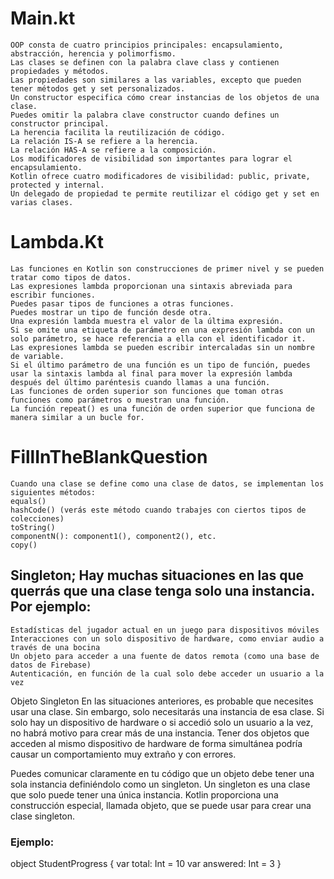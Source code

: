 # Main.kt
    OOP consta de cuatro principios principales: encapsulamiento, abstracción, herencia y polimorfismo.
    Las clases se definen con la palabra clave class y contienen propiedades y métodos.
    Las propiedades son similares a las variables, excepto que pueden tener métodos get y set personalizados.
    Un constructor especifica cómo crear instancias de los objetos de una clase.
    Puedes omitir la palabra clave constructor cuando defines un constructor principal.
    La herencia facilita la reutilización de código.
    La relación IS-A se refiere a la herencia.
    La relación HAS-A se refiere a la composición.
    Los modificadores de visibilidad son importantes para lograr el encapsulamiento.
    Kotlin ofrece cuatro modificadores de visibilidad: public, private, protected y internal.
    Un delegado de propiedad te permite reutilizar el código get y set en varias clases.
# Lambda.Kt

    Las funciones en Kotlin son construcciones de primer nivel y se pueden tratar como tipos de datos.
    Las expresiones lambda proporcionan una sintaxis abreviada para escribir funciones.
    Puedes pasar tipos de funciones a otras funciones.
    Puedes mostrar un tipo de función desde otra.
    Una expresión lambda muestra el valor de la última expresión.
    Si se omite una etiqueta de parámetro en una expresión lambda con un solo parámetro, se hace referencia a ella con el identificador it.
    Las expresiones lambda se pueden escribir intercaladas sin un nombre de variable.
    Si el último parámetro de una función es un tipo de función, puedes usar la sintaxis lambda al final para mover la expresión lambda después del último paréntesis cuando llamas a una función.
    Las funciones de orden superior son funciones que toman otras funciones como parámetros o muestran una función.
    La función repeat() es una función de orden superior que funciona de manera similar a un bucle for.

# FillInTheBlankQuestion

    Cuando una clase se define como una clase de datos, se implementan los siguientes métodos:
    equals()
    hashCode() (verás este método cuando trabajes con ciertos tipos de colecciones)
    toString()
    componentN(): component1(), component2(), etc.
    copy()

## Singleton; Hay muchas situaciones en las que querrás que una clase tenga solo una instancia. Por ejemplo:

    Estadísticas del jugador actual en un juego para dispositivos móviles
    Interacciones con un solo dispositivo de hardware, como enviar audio a través de una bocina
    Un objeto para acceder a una fuente de datos remota (como una base de datos de Firebase)
    Autenticación, en función de la cual solo debe acceder un usuario a la vez

Objeto Singleton
En las situaciones anteriores, es probable que necesites usar una clase. Sin embargo, solo necesitarás una instancia 
de esa clase. Si solo hay un dispositivo de hardware o si accedió solo un usuario a la vez, no habrá motivo para crear 
más de una instancia. Tener dos objetos que acceden al mismo dispositivo de hardware de forma simultánea podría causar un comportamiento muy extraño y con errores.

Puedes comunicar claramente en tu código que un objeto debe tener una sola instancia definiéndolo como un singleton. 
Un singleton es una clase que solo puede tener una única instancia. Kotlin proporciona una construcción especial, llamada objeto, 
que se puede usar para crear una clase singleton.

### Ejemplo:

object StudentProgress {
var total: Int = 10
var answered: Int = 3
}
